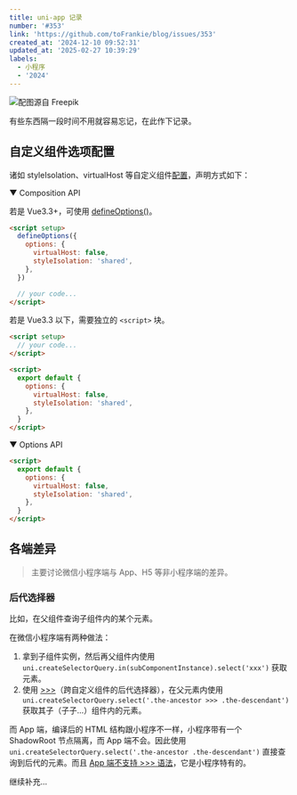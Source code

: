 ```yaml
---
title: uni-app 记录
number: '#353'
link: 'https://github.com/toFrankie/blog/issues/353'
created_at: '2024-12-10 09:52:31'
updated_at: '2025-02-27 10:39:29'
labels:
  - 小程序
  - '2024'
---
```


![配图源自 Freepik](https://cdn.jsdelivr.net/gh/toFrankie/blog@main/images/2024/12/1733795779961.jpg)

有些东西隔一段时间不用就容易忘记，在此作下记录。

## 自定义组件选项配置

诸如 styleIsolation、virtualHost 等自定义组件[配置](https://uniapp.dcloud.net.cn/tutorial/vue3-api.html#%E5%85%B6%E4%BB%96%E9%85%8D%E7%BD%AE)，声明方式如下：

▼ Composition API

若是 Vue3.3+，可使用 [defineOptions()](https://vuejs.org/api/sfc-script-setup.html#defineoptions)。

```html
<script setup>
  defineOptions({
    options: {
      virtualHost: false,
      styleIsolation: 'shared',
    },
  })

  // your code...
</script>
```

若是 Vue3.3 以下，需要独立的 `<script>` 块。

```html
<script setup>
  // your code...
</script>

<script>
  export default {
    options: {
      virtualHost: false,
      styleIsolation: 'shared',
    },
  }
</script>
```

▼ Options API

```html
<script>
  export default {
    options: {
      virtualHost: false,
      styleIsolation: 'shared',
    },
  }
</script>
```

## 各端差异

> 主要讨论微信小程序端与 App、H5 等非小程序端的差异。

### 后代选择器

比如，在父组件查询子组件内的某个元素。

在微信小程序端有两种做法：

1. 拿到子组件实例，然后再父组件内使用 `uni.createSelectorQuery.in(subComponentInstance).select('xxx')` 获取元素。
2. 使用 [>>>](https://developers.weixin.qq.com/miniprogram/dev/api/wxml/SelectorQuery.select.html#selector-%E8%AF%AD%E6%B3%95)（跨自定义组件的后代选择器），在父元素内使用 `uni.createSelectorQuery.select('.the-ancestor >>> .the-descendant')` 获取其子（子子...）组件内的元素。

而 App 端，编译后的 HTML 结构跟小程序不一样，小程序带有一个 ShadowRoot 节点隔离，而 App 端不会。因此使用 `uni.createSelectorQuery.select('.the-ancestor .the-descendant')` 直接查询到后代的元素。而且 [App 端不支持 >>> 语法](https://uniapp.dcloud.net.cn/api/ui/nodes-info.html#selectorquery-select)，它是小程序特有的。


继续补充...

